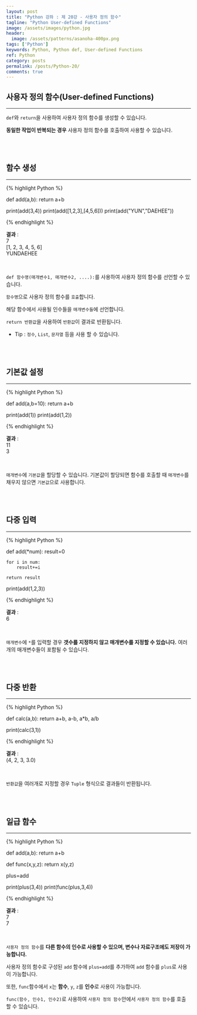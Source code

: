 ```yaml
---
layout: post
title: "Python 강좌 : 제 20강 - 사용자 정의 함수"
tagline: "Python User-defined Functions"
image: /assets/images/python.jpg
header:
  image: /assets/patterns/asanoha-400px.png
tags: ['Python']
keywords: Python, Python def, User-defined Functions
ref: Python
category: posts
permalink: /posts/Python-20/
comments: true
---
```


## 사용자 정의 함수(User-defined Functions) ##
----------

`def`와 `return`을 사용하여 사용자 정의 함수를 생성할 수 있습니다.

**동일한 작업이 반복되는 경우** 사용자 정의 함수를 호출하여 사용할 수 있습니다.

<br>
<br>

## 함수 생성 ##
----------

{% highlight Python %}

def add(a,b):
    return a+b

print(add(3,4))
print(add([1,2,3],[4,5,6]))
print(add("YUN","DAEHEE"))


{% endhighlight %}

**결과**
:    
7<br>
[1, 2, 3, 4, 5, 6]<br>
YUNDAEHEE

<br>

`def 함수명(매개변수1, 매개변수2, ....):`를 사용하여 사용자 정의 함수를 선언할 수 있습니다.

`함수명`으로 사용자 정의 함수를 `호출`합니다.

해당 함수에서 사용될 인수들을 `매개변수들`에 선언합니다.

`return 반환값`을 사용하여 `반환값`이 결과로 반환됩니다.

* Tip : `정수`, `List`, `문자열` 등을 사용 할 수 있습니다.

<br>
<br>

## 기본값 설정 ##
----------

{% highlight Python %}

def add(a,b=10):
    return a+b

print(add(1))
print(add(1,2))

{% endhighlight %}

**결과**
:    
11<br>
3

<br>

`매개변수`에 `기본값`을 할당할 수 있습니다. 기본값이 할당되면 함수를 호출할 때 `매개변수`를 채우지 않으면 `기본값`으로 사용합니다.

<br>
<br>

## 다중 입력 ##
----------

{% highlight Python %}

def add(*num):
    result=0
    
    for i in num:
        result+=i

    return result

print(add(1,2,3))

{% endhighlight %}

**결과**
:    
6

<br>

`매개변수`에 `*`를 입력할 경우 **갯수를 지정하지 않고 매개변수를 지정할 수 있습니다.** 여러개의 매개변수들이 포함될 수 있습니다.

<br>
<br>

## 다중 반환 ##
----------

{% highlight Python %}

def calc(a,b):
    return a+b, a-b, a*b, a/b

print(calc(3,1))

{% endhighlight %}

**결과**
:    
(4, 2, 3, 3.0)<br>

<br>

`반환값`을 여러개로 지정할 경우 `Tuple` 형식으로 결과들이 반환됩니다.

<br>
<br>

## 일급 함수 ##
----------

{% highlight Python %}

def add(a,b):
    return a+b

def func(x,y,z):
    return x(y,z)

plus=add

print(plus(3,4))
print(func(plus,3,4))

{% endhighlight %}

**결과**
:    
7<br>
7

<br>

`사용자 정의 함수`를 **다른 함수의 인수로 사용할 수 있으며, 변수나 자료구조에도 저장이 가능합니다.**

사용자 정의 함수로 구성된 `add` 함수에 `plus=add`를 추가하여 `add` 함수를 `plus`로 사용이 가능합니다.

또한, `func`함수에서 `x`는 **함수**, `y`, `z`를 **인수**로 사용이 가능합니다.

`func(함수, 인수1, 인수2)`로 사용하여 `사용자 정의 함수`안에서 `사용자 정의 함수`를 호출 할 수 있습니다.